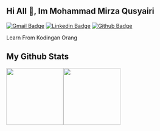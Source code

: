 ## Hi All 👋, Im Mohammad Mirza Qusyairi
[![Gmail Badge](https://img.shields.io/badge/-mirza4909@gmail.com-c14438?style=flat&logo=Gmail&logoColor=white&link=mailto:mirza4909@gmail.com)](mailto:mirza4909@gmail.com) 
[![Linkedin Badge](https://img.shields.io/badge/-mirzaqusyairi-0072b1?style=flat&logo=Linkedin&logoColor=white&link=https://www.linkedin.com/in/mirzaqusyairi/)](https://www.linkedin.com/in/mirzaqusyairi/) 
[![Github Badge](https://img.shields.io/badge/-mirzaqusyairi-grey?style=flat&logo=github&logoColor=white&link=https://github.com/MirzaQusyairi/)](https://www.github.com/MirzaQusyairi/) 

<p align='left'>Learn From Kodingan Orang</p>

## My Github Stats
<div align="center">
  <div style="display: flex; flex-direction: row; align-items: flex-start;">
    <img height="150" src="https://github-readme-stats.vercel.app/api?username=mirzaqusyairi&hide=stars&show_icons=true&include_all_commits=true&theme=shades-of-purple"/>
    <img height="150" src="https://github-readme-stats.vercel.app/api/top-langs/?username=mirzaqusyairi&layout=compact&theme=shades-of-purple&hide=html,php"/>
  </div>
</div>
